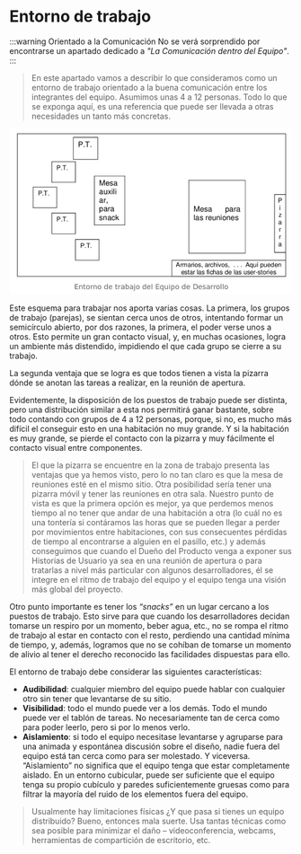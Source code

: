 # Entorno de trabajo

:::warning Orientado a la Comunicación
No se verá sorprendido por encontrarse un apartado dedicado a _"La Comunicación dentro del Equipo"_.
:::

>En este apartado vamos a describir lo que consideramos como un entorno de trabajo orientado a la buena comunicación entre los integrantes del equipo. Asumimos unas 4 a 12 personas. Todo lo que se exponga aquí, es una referencia que puede ser llevada a otras necesidades un tanto más concretas.

![enviroment](./img/enviroment.jpg)

Este esquema para trabajar nos aporta varias cosas. La primera, los grupos de trabajo (parejas), se sientan cerca unos de otros, intentando formar un semicírculo abierto, por dos razones, la primera, el poder verse unos a otros. Esto permite un gran contacto visual, y, en muchas ocasiones, logra un ambiente más distendido, impidiendo el que cada grupo se cierre a su trabajo.
 
La segunda ventaja que se logra es que todos tienen a vista la pizarra dónde se anotan las tareas a realizar, en la reunión de apertura.

Evidentemente, la disposición de los puestos de trabajo puede ser distinta, pero una distribución similar a esta nos permitirá ganar bastante, sobre todo contando con grupos de 4 a 12 personas, porque, si no, es mucho más difícil el conseguir esto en una habitación no muy grande. Y si la habitación es muy grande, se pierde el contacto con la pizarra y muy fácilmente el contacto visual entre componentes.

>El que la pizarra se encuentre en la zona de trabajo presenta las ventajas que ya hemos visto, pero lo no tan claro es que la mesa de reuniones esté en el mismo sitio. Otra posibilidad sería tener una pizarra móvil y tener las reuniones en otra sala. Nuestro punto de vista es que la primera opción es mejor, ya que perdemos menos tiempo al no tener que andar de una habitación a otra (lo cuál no es una tontería si contáramos las horas que se pueden llegar a perder por movimientos entre habitaciones, con sus consecuentes pérdidas de tiempo al encontrarse a alguien en el pasillo, etc.) y además conseguimos que cuando el Dueño del Producto venga a exponer sus Historias de Usuario ya sea en una reunión de apertura o para tratarlas a nivel más particular con algunos desarrolladores, él se integre en el ritmo de trabajo del equipo y el equipo tenga una visión más global del proyecto.

Otro punto importante es tener los _“snacks”_ en un lugar cercano a los puestos de trabajo. Esto sirve para que cuando los desarrolladores decidan
tomarse un respiro por un momento, beber agua, etc., no se rompa el ritmo de trabajo al estar en contacto con el resto, perdiendo una cantidad mínima de tiempo, y, además, logramos que no se cohíban de tomarse un momento de alivio al tener el derecho reconocido las facilidades dispuestas para ello.

El entorno de trabajo debe considerar las siguientes características:
 
- **Audibilidad**: cualquier miembro del equipo puede hablar con cualquier otro sin tener que levantarse de su sitio.
- **Visibilidad**: todo el mundo puede ver a los demás. Todo el mundo puede ver el tablón de tareas. No necesariamente tan de cerca como para poder
leerlo, pero si por lo menos verlo.
- **Aislamiento**: si todo el equipo necesitase levantarse y agruparse para una animada y espontánea discusión sobre el diseño, nadie fuera del equipo está tan cerca como para ser molestado. Y viceversa. “Aislamiento” no significa que el equipo tenga que estar completamente aislado. En un entorno cubicular, puede ser suficiente que el equipo tenga su propio cubículo y paredes suficientemente gruesas como para filtrar la mayoría
del ruido de los elementos fuera del equipo.

>Usualmente hay limitaciones físicas ¿Y que pasa si tienes un equipo distribuido? Bueno, entonces mala suerte. Usa tantas técnicas como sea posible para minimizar el daño – videoconferencia, webcams, herramientas de compartición de escritorio, etc.

